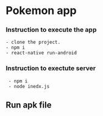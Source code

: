 # Pokemon app

### Instruction to execute the app

    - clone the project.
    - npm i 
    - react-native run-android

### Instruction to exectute server

     - npm i
     - node inedx.js
     

## Run apk file 